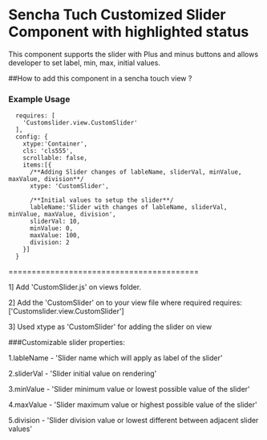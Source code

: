 Sencha Tuch Customized Slider Component with highlighted status
=======================================

This component supports the slider with Plus and minus buttons and allows developer to set label, min, max, initial values.

##How to add this component in a sencha touch view ?

### Example Usage

```  
  requires: [
    'Customslider.view.CustomSlider'
  ],
  config: {
    xtype:'Container',
    cls: 'cls555',
    scrollable: false,
    items:[{
      /**Adding Slider changes of lableName, sliderVal, minValue, maxValue, division**/
      xtype: 'CustomSlider',

      /**Initial values to setup the slider**/
      lableName:'Slider with changes of lableName, sliderVal, minValue, maxValue, division',
      sliderVal: 10,
      minValue: 0,
      maxValue: 100,
      division: 2
    }]
  }
```

=========================================

1] Add 'CustomSlider.js' on views folder.

2] Add the 'CustomSlider' on to your view file where required
requires: ['Customslider.view.CustomSlider']

3] Used xtype as 'CustomSlider' for adding the slider on view

###Customizable slider properties:

1.lableName - 'Slider name which will apply as label of the slider'

2.sliderVal - 'Slider initial value on rendering'

3.minValue  - 'Slider minimum value or lowest possible value of the slider'

4.maxValue  - 'Slider maximum value or highest possible value of the slider'

5.division  - 'Slider division value or lowest different between adjacent slider values'
